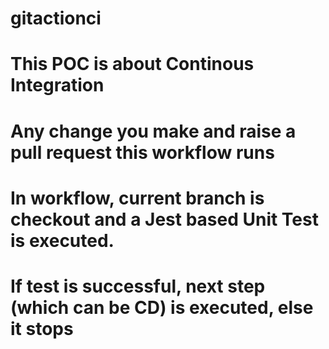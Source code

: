 # gitactionci

# This POC is about Continous Integration
# Any change you make and raise a pull request this workflow runs
# In workflow, current branch is checkout and a Jest based Unit Test is executed.
# If test is successful, next step (which can be CD) is executed, else it stops